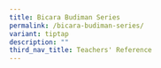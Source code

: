 ```yaml
---
title: Bicara Budiman Series
permalink: /bicara-budiman-series/
variant: tiptap
description: ""
third_nav_title: Teachers' Reference
---
```

